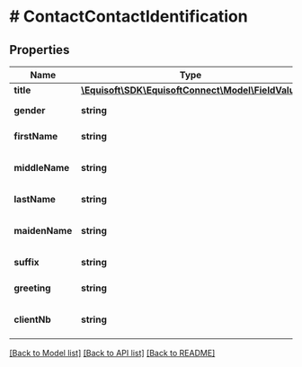 # # ContactContactIdentification

## Properties

Name | Type | Description | Notes
------------ | ------------- | ------------- | -------------
**title** | [**\Equisoft\SDK\EquisoftConnect\Model\FieldValue**](FieldValue.md) |  | [optional]
**gender** | **string** | Contact&#39;s gender | [optional]
**firstName** | **string** | Contact&#39;s first name | [optional]
**middleName** | **string** | Contact&#39;s middle name | [optional]
**lastName** | **string** | Contact&#39;s last name | [optional]
**maidenName** | **string** | Contact&#39;s maiden name | [optional]
**suffix** | **string** | Contact&#39;s suffix | [optional]
**greeting** | **string** | Contact&#39;s greeting | [optional]
**clientNb** | **string** | Contact&#39;s client number | [optional]

[[Back to Model list]](../../README.md#models) [[Back to API list]](../../README.md#endpoints) [[Back to README]](../../README.md)
